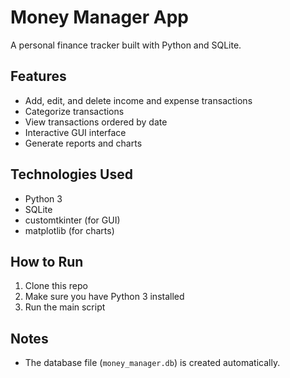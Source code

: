 # Money Manager App
A personal finance tracker built with Python and SQLite.

## Features
- Add, edit, and delete income and expense transactions
- Categorize transactions
- View transactions ordered by date
- Interactive GUI interface
- Generate reports and charts

## Technologies Used
- Python 3
- SQLite
- customtkinter (for GUI)
- matplotlib (for charts)

## How to Run
1. Clone this repo
2. Make sure you have Python 3 installed
3. Run the main script 

## Notes
- The database file (`money_manager.db`) is created automatically.
